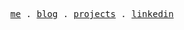 <p align="center">
  <samp>
    <a href="https://mthanasi.com">me</a> .
    <a href="https://mthanasi.com/blog/why-this-blog">blog</a> .
    <a href="https://mthanasi.com/stash">projects</a> .
    <a href="https://www.linkedin.com/in/majorka-thanasi">linkedin</a>
  </samp>
</p>
